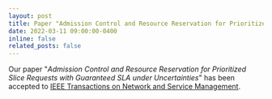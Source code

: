 ```yaml
---
layout: post
title: Paper "Admission Control and Resource Reservation for Prioritized Slice Requests with Guaranteed SLA under Uncertainties" has been accepted to IEEE Transactions on Network and Service Management (TNSM)
date: 2022-03-11 09:00:00-0400
inline: false
related_posts: false
---
```


Our paper "*Admission Control and Resource Reservation for Prioritized Slice Requests with Guaranteed SLA under Uncertainties*" has been accepted to [IEEE Transactions on Network and Service Management](https://ieeexplore.ieee.org/abstract/document/9737314).
